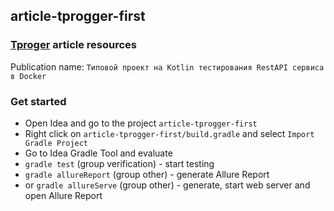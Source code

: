article-tprogger-first
---
### [Tproger](https://tproger.ru/) article resources

Publication name: `Типовой проект на Kotlin тестирования RestAPI сервиса в Docker`

### Get started
- Open Idea and go to the project `article-tprogger-first`
- Right click on `article-tprogger-first/build.gradle` and select `Import Gradle Project`
- Go to Idea Gradle Tool and evaluate
- `gradle test` (group verification) - start testing
- `gradle allureReport` (group other) - generate Allure Report
- or `gradle allureServe` (group other) - generate, start web server and open Allure Report

